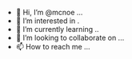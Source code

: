 - 👋 Hi, I’m @mcnoe ...
- 👀 I’m interested in .
- 🌱 I’m currently learning ..
- 💞️ I’m looking to collaborate on ...
- 📫 How to reach me ...

<!---
mcnoe/mcnoe is a ✨ special ✨ repository because its `README.md` (this file) appears on your GitHub profile.
You can click the Preview link to take a look at your changes.
--->
